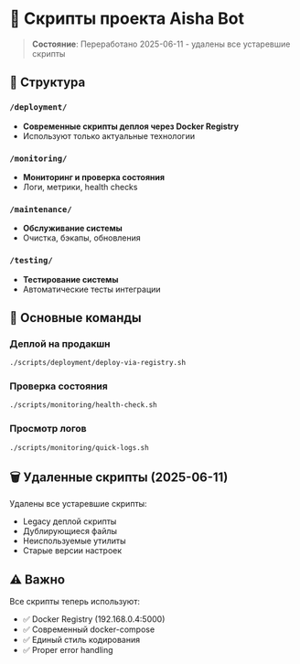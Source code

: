 # 🚀 Скрипты проекта Aisha Bot

> **Состояние**: Переработано 2025-06-11 - удалены все устаревшие скрипты

## 📁 Структура

### `/deployment/`
- **Современные скрипты деплоя через Docker Registry**
- Используют только актуальные технологии

### `/monitoring/`
- **Мониторинг и проверка состояния**
- Логи, метрики, health checks

### `/maintenance/`
- **Обслуживание системы**
- Очистка, бэкапы, обновления

### `/testing/`
- **Тестирование системы**
- Автоматические тесты интеграции

## 🎯 Основные команды

### Деплой на продакшн
```bash
./scripts/deployment/deploy-via-registry.sh
```

### Проверка состояния
```bash
./scripts/monitoring/health-check.sh
```

### Просмотр логов
```bash
./scripts/monitoring/quick-logs.sh
```

## 🗑️ Удаленные скрипты (2025-06-11)

Удалены все устаревшие скрипты:
- Legacy деплой скрипты
- Дублирующиеся файлы
- Неиспользуемые утилиты
- Старые версии настроек

## ⚠️ Важно

Все скрипты теперь используют:
- ✅ Docker Registry (192.168.0.4:5000)
- ✅ Современный docker-compose
- ✅ Единый стиль кодирования
- ✅ Proper error handling 